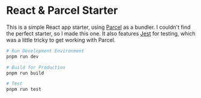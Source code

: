 # React & Parcel Starter

This is a simple React app starter, using [Parcel](https://parceljs.org/docs/)
as a bundler. I couldn't find the perfect starter, so I made this one. It also
features [Jest](https://jestjs.io/) for testing, which was a little tricky to
get working with Parcel.

```bash
# Run Development Environment
pnpm run dev

# Build for Production
pnpm run build

# Test
pnpm run test
```

